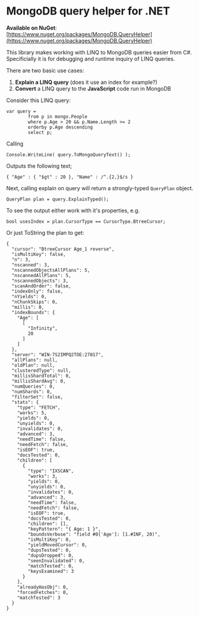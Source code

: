 MongoDB query helper for .NET
===============================

**Available on NuGet**: [https://www.nuget.org/packages/MongoDB.QueryHelper](https://www.nuget.org/packages/MongoDB.QueryHelper)

This library makes working with LINQ to MongoDB queries
easier from C#. Specificially it is for debugging and
runtime inquiry of LINQ queries.

There are two basic use cases:

1. **Explain a LINQ query** (does it use an index for example?)
1. **Convert** a LINQ query to the **JavaScript** code run in MongoDB

Consider this LINQ query:

    var query =
            from p in mongo.People
            where p.Age > 20 && p.Name.Length >= 2
            orderby p.Age descending
            select p;

Calling 

    Console.WriteLine( query.ToMongoQueryText() );

Outputs the following text;

    { "Age" : { "$gt" : 20 }, "Name" : /^.{2,}$/s }

Next, calling explain on query will return a strongly-typed `QueryPlan`
object.

    QueryPlan plan = query.ExplainTyped();

To see the output either work with it's properties, e.g.

    bool usesIndex = plan.CursorType == CursorType.BtreeCursor;

Or just ToString the plan to get:

	{
	  "cursor": "BtreeCursor Age_1 reverse",
	  "isMultiKey": false,
	  "n": 3,
	  "nscanned": 3,
	  "nscannedObjectsAllPlans": 5,
	  "nscannedAllPlans": 5,
	  "nscannedObjects": 3,
	  "scanAndOrder": false,
	  "indexOnly": false,
	  "nYields": 0,
	  "nChunkSkips": 0,
	  "millis": 0,
	  "indexBounds": {
		"Age": [
		  [
			"Infinity",
			20
		  ]
		]
	  },
	  "server": "WIN-7S2IMPQ2TOE:27017",
	  "allPlans": null,
	  "oldPlan": null,
	  "clusteredType": null,
	  "millisShardTotal": 0,
	  "millisShardAvg": 0,
	  "numQueries": 0,
	  "numShards": 0,
	  "filterSet": false,
	  "stats": {
		"type": "FETCH",
		"works": 5,
		"yields": 0,
		"unyields": 0,
		"invalidates": 0,
		"advanced": 3,
		"needTime": false,
		"needFetch": false,
		"isEOF": true,
		"docsTested": 0,
		"children": [
		  {
			"type": "IXSCAN",
			"works": 3,
			"yields": 0,
			"unyields": 0,
			"invalidates": 0,
			"advanced": 3,
			"needTime": false,
			"needFetch": false,
			"isEOF": true,
			"docsTested": 0,
			"children": [],
			"keyPattern": "{ Age: 1 }",
			"boundsVerbose": "field #0['Age']: [1.#INF, 20)",
			"isMultiKey": 0,
			"yieldMovedCursor": 0,
			"dupsTested": 0,
			"dupsDropped": 0,
			"seenInvalidated": 0,
			"matchTested": 0,
			"keysExamined": 3
		  }
		],
		"alreadyHasObj": 0,
		"forcedFetches": 0,
		"matchTested": 3
	  }
	}